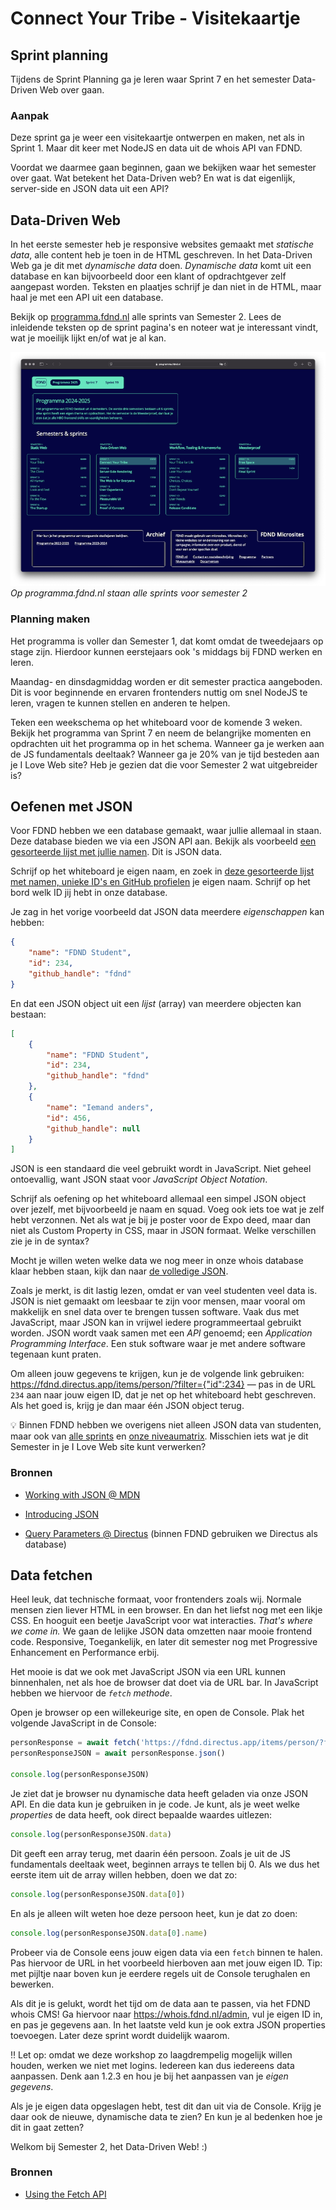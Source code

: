 
# Connect Your Tribe - Visitekaartje

## Sprint planning

Tijdens de Sprint Planning ga je leren waar Sprint 7 en het semester Data-Driven Web over gaan.


### Aanpak

Deze sprint ga je weer een visitekaartje ontwerpen en maken, net als in Sprint 1. Maar dit keer met NodeJS en data uit de whois API van FDND.

Voordat we daarmee gaan beginnen, gaan we bekijken waar het semester over gaat. Wat betekent het Data-Driven web? En wat is dat eigenlijk, server-side en JSON data uit een API?

<!-- Leren over Server-Side, JSON, Fetch en de WHOIS database -->


## Data-Driven Web

In het eerste semester heb je responsive websites gemaakt met _statische data_, alle content heb je toen in de HTML geschreven. In het Data-Driven Web ga je dit met _dynamische data_ doen. _Dynamische data_ komt uit een database en kan bijvoorbeeld door een klant of opdrachtgever zelf aangepast worden. Teksten en plaatjes schrijf je dan niet in de HTML, maar haal je met een API uit een database.

Bekijk op [programma.fdnd.nl](https://programma.fdnd.nl/) alle sprints van Semester 2. Lees de inleidende teksten op de sprint pagina's en noteer wat je interessant vindt, wat je moeilijk lijkt en/of wat je al kan.

![](programma.fdnd.png)
_Op programma.fdnd.nl staan alle sprints voor semester 2_

### Planning maken

Het programma is voller dan Semester 1, dat komt omdat de tweedejaars op stage zijn. Hierdoor kunnen eerstejaars ook 's middags bij FDND werken en leren. 

Maandag- en dinsdagmiddag worden er dit semester practica aangeboden. Dit is voor beginnende en ervaren frontenders nuttig om snel NodeJS te leren, vragen te kunnen stellen en anderen te helpen.

Teken een weekschema op het whiteboard voor de komende 3 weken. Bekijk het programma van Sprint 7 en neem de belangrijke momenten en opdrachten uit het programma op in het schema. Wanneer ga je werken aan de JS fundamentals deeltaak? Wanneer ga je 20% van je tijd besteden aan je I Love Web site? Heb je gezien dat die voor Semester 2 wat uitgebreider is?


## Oefenen met JSON

Voor FDND hebben we een database gemaakt, waar jullie allemaal in staan. Deze database bieden we via een JSON API aan. Bekijk als voorbeeld [een gesorteerde lijst met jullie namen](https://fdnd.directus.app/items/person/?fields=name&filter={%22_and%22:[{%22squads%22:{%22squad_id%22:{%22tribe%22:{%22name%22:%22FDND%20Jaar%201%22}}}},{%22squads%22:{%22squad_id%22:{%22cohort%22:%222425%22}}}]}&sort=name). Dit is JSON data.

Schrijf op het whiteboard je eigen naam, en zoek in [deze gesorteerde lijst met namen, unieke ID's en GitHub profielen](https://fdnd.directus.app/items/person/?fields=id,name,github_handle&filter={%22_and%22:[{%22squads%22:{%22squad_id%22:{%22tribe%22:{%22name%22:%22FDND%20Jaar%201%22}}}},{%22squads%22:{%22squad_id%22:{%22cohort%22:%222425%22}}}]}&sort=name) je eigen naam. Schrijf op het bord welk ID jij hebt in onze database.

Je zag in het vorige voorbeeld dat JSON data meerdere _eigenschappen_ kan hebben:

```json
{
	"name": "FDND Student",
	"id": 234,
	"github_handle": "fdnd"
}
```

En dat een JSON object uit een _lijst_ (array) van meerdere objecten kan bestaan:

```json
[
	{
		"name": "FDND Student",
		"id": 234,
		"github_handle": "fdnd"
	},
	{
		"name": "Iemand anders",
		"id": 456,
		"github_handle": null
	}
]
```

JSON is een standaard die veel gebruikt wordt in JavaScript. Niet geheel ontoevallig, want JSON staat voor _JavaScript Object Notation_.

Schrijf als oefening op het whiteboard allemaal een simpel JSON object over jezelf, met bijvoorbeeld je naam en squad. Voeg ook iets toe wat je zelf hebt verzonnen. Net als wat je bij je poster voor de Expo deed, maar dan niet als Custom Property in CSS, maar in JSON formaat. Welke verschillen zie je in de syntax?

Mocht je willen weten welke data we nog meer in onze whois database klaar hebben staan, kijk dan naar [de volledige JSON](https://fdnd.directus.app/items/person/?fields=*,squads.squad_id.name,squads.squad_id.cohort&filter={%22_and%22:[{%22squads%22:{%22squad_id%22:{%22tribe%22:{%22name%22:%22FDND%20Jaar%201%22}}}},{%22squads%22:{%22squad_id%22:{%22cohort%22:%222425%22}}}]}&sort=name).

Zoals je merkt, is dit lastig lezen, omdat er van veel studenten veel data is. JSON is niet gemaakt om leesbaar te zijn voor mensen, maar vooral om makkelijk en snel data over te brengen tussen software. Vaak dus met JavaScript, maar JSON kan in vrijwel iedere programmeertaal gebruikt worden. JSON wordt vaak samen met een _API_ genoemd; een _Application Programming Interface_. Een stuk software waar je met andere software tegenaan kunt praten.

Om alleen jouw gegevens te krijgen, kun je de volgende link gebruiken: https://fdnd.directus.app/items/person/?filter={"id":234} — pas in de URL `234` aan naar jouw eigen ID, dat je net op het whiteboard hebt geschreven. Als het goed is, krijg je dan maar één JSON object terug.

💡 Binnen FDND hebben we overigens niet alleen JSON data van studenten, maar ook van [alle sprints](https://programma.fdnd.nl/api/data-driven-web/connect-your-tribe) en [onze niveaumatrix](https://niveaumatrix.fdnd.nl/niveaumatrix.json). Misschien iets wat je dit Semester in je I Love Web site kunt verwerken?


### Bronnen

- [Working with JSON @ MDN](https://developer.mozilla.org/en-US/docs/Learn_web_development/Core/Scripting/JSON)
- [Introducing JSON](https://www.json.org/json-en.html)

- [Query Parameters @ Directus](https://directus.io/docs/guides/connect/query-parameters) (binnen FDND gebruiken we Directus als database)


## Data fetchen

Heel leuk, dat technische formaat, voor frontenders zoals wij. Normale mensen zien liever HTML in een browser. En dan het liefst nog met een likje CSS. En hooguit een beetje JavaScript voor wat interacties. _That's where we come in._ We gaan de lelijke JSON data omzetten naar mooie frontend code. Responsive, Toegankelijk, en later dit semester nog met Progressive Enhancement en Performance erbij.

Het mooie is dat we ook met JavaScript JSON via een URL kunnen binnenhalen, net als hoe de browser dat doet via de URL bar. In JavaScript hebben we hiervoor de _`fetch` methode_.

Open je browser op een willekeurige site, en open de Console. Plak het volgende JavaScript in de Console:

```js
personResponse = await fetch('https://fdnd.directus.app/items/person/?filter={"id":234}')
personResponseJSON = await personResponse.json()

console.log(personResponseJSON)
```

Je ziet dat je browser nu dynamische data heeft geladen via onze JSON API. En die data kun je gebruiken in je code. Je kunt, als je weet welke _properties_ de data heeft, ook direct bepaalde waardes uitlezen:

```js
console.log(personResponseJSON.data)
```

Dit geeft een array terug, met daarin één persoon. Zoals je uit de JS fundamentals deeltaak weet, beginnen arrays te tellen bij 0. Als we dus het eerste item uit de array willen hebben, doen we dat zo:

```js
console.log(personResponseJSON.data[0])
```

En als je alleen wilt weten hoe deze persoon heet, kun je dat zo doen:

```js
console.log(personResponseJSON.data[0].name)
```

Probeer via de Console eens jouw eigen data via een `fetch` binnen te halen. Pas hiervoor de URL in het voorbeeld hierboven aan met jouw eigen ID. Tip: met pijltje naar boven kun je eerdere regels uit de Console terughalen en bewerken.

Als dit je is gelukt, wordt het tijd om de data aan te passen, via het FDND whois CMS! Ga hiervoor naar https://whois.fdnd.nl/admin, vul je eigen ID in, en pas je gegevens aan. In het laatste veld kun je ook extra JSON properties toevoegen. Later deze sprint wordt duidelijk waarom.

‼️ Let op: omdat we deze workshop zo laagdrempelig mogelijk willen houden, werken we niet met logins. Iedereen kan dus iedereens data aanpassen. Denk aan 1.2.3 en hou je bij het aanpassen van je _eigen gegevens_.

Als je je eigen data opgeslagen hebt, test dit dan uit via de Console. Krijg je daar ook de nieuwe, dynamische data te zien? En kun je al bedenken hoe je dit in gaat zetten?

Welkom bij Semester 2, het Data-Driven Web! :)

### Bronnen

- [Using the Fetch API](https://developer.mozilla.org/en-US/docs/Web/API/Fetch_API/Using_Fetch)